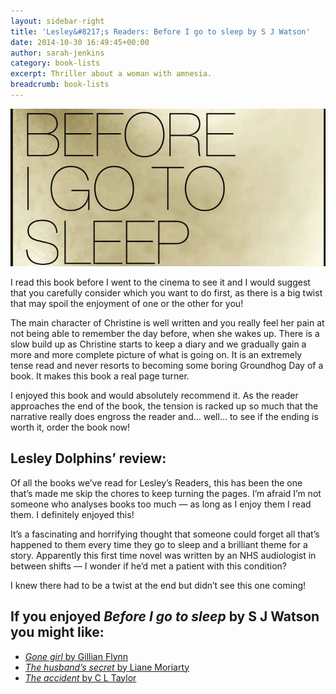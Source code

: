 ```yaml
---
layout: sidebar-right
title: 'Lesley&#8217;s Readers: Before I go to sleep by S J Watson'
date: 2014-10-30 16:49:45+00:00
author: sarah-jenkins
category: book-lists
excerpt: Thriller about a woman with amnesia.
breadcrumb: book-lists
---
```

![Before I go to sleep by S J Watson](/images/featured/featured-before-i-go-to-sleep.jpg)

I read this book before I went to the cinema to see it and I would suggest that you carefully consider which you want to do first, as there is a big twist that may spoil the enjoyment of one or the other for you!

The main character of Christine is well written and you really feel her pain at not being able to remember the day before, when she wakes up. There is a slow build up as Christine starts to keep a diary and we gradually gain a more and more complete picture of what is going on. It is an extremely tense read and never resorts to becoming some boring Groundhog Day of a book. It makes this book a real page turner.

I enjoyed this book and would absolutely recommend it. As the reader approaches the end of the book, the tension is racked up so much that the narrative really does engross the reader and… well… to see if the ending is worth it, order the book now!

## Lesley Dolphins&#8217; review:

Of all the books we’ve read for Lesley’s Readers, this has been the one that’s made me skip the chores to keep turning the pages. I’m afraid I’m not someone who analyses books too much — as long as I enjoy them I read them. I definitely enjoyed this!

It’s a fascinating and horrifying thought that someone could forget all that’s happened to them every time they go to sleep and a brilliant theme for a story. Apparently this first time novel was written by an NHS audiologist in between shifts — I wonder if he’d met a patient with this condition?

I knew there had to be a twist at the end but didn’t see this one coming!

## If you enjoyed <cite>Before I go to sleep</cite> by S J Watson you might like:

* [<cite>Gone girl</cite> by Gillian Flynn](https://suffolk.spydus.co.uk/cgi-bin/spydus.exe/ENQ/OPAC/BIBENQ/5906736?QRY=CTIBIB%3C%20IRN(185983)&QRYTEXT=Gone%20girl)
* [<cite>The husband&#8217;s secret</cite> by Liane Moriarty](https://suffolk.spydus.co.uk/cgi-bin/spydus.exe/ENQ/OPAC/BIBENQ/5907031?QRY=CTIBIB%3C%20IRN(22822024)&QRYTEXT=The%20husband%27s%20secret)
* [<cite>The accident</cite> by C L Taylor](https://suffolk.spydus.co.uk/cgi-bin/spydus.exe/ENQ/OPAC/BIBENQ/5906799?QRY=CTIBIB%3C%20IRN(544213)&QRYTEXT=The%20accident)
